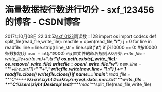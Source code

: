 # 海量数据按行数进行切分 - sxf_123456的博客 - CSDN博客
2017年10月08日 22:34:52[sxf_0123](https://me.csdn.net/sxf_123456)阅读数：128
import os
import codecs
def split_file(read_file,write_file):
readfile = open(read_file,**"r"**)
    j = 0
for line in readfile:
line = line.strip()
        line_str = line.split(**'****\t****'**)
        if j%10000 == 0:  #按10000条数据切分
num = int(j/10000) #设置文件的命名规则从0开始
_write_file = write_file+str(num)+**".txt"**if os.path.exists(_write_file):
os.remove(_write_file)
            writefile = open(_write_file,**"w"**)
        new_line = **"'"**+line_str[1]+**"'"**+**","**writefile.write(new_line+ **"****\n****"**)
        j += 1
readfile.close()
    writefile.close()
if __name__==**'__main__'**:
read_file = **"C:****\\****Users****\\****ziyht****\\****Desktop****\\****mysql_data_mac.txt"**write_file = **"C:****\\****Users****\\****ziyht****\\****Desktop****\\****test****\\****mac_"**split_file(read_file,write_file)

